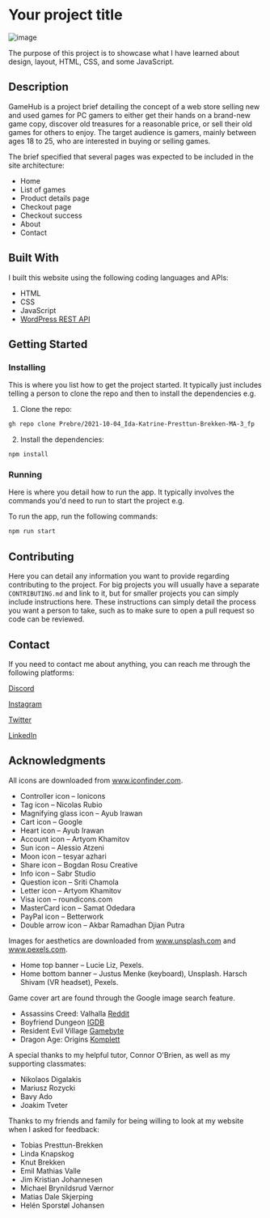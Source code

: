 # Your project title

![image](https://user-images.githubusercontent.com/52622303/164316813-4b12d99f-aeb7-4069-85cf-e72b3a50ac99.png)

The purpose of this project is to showcase what I have learned about design, layout, HTML, CSS, and some JavaScript.

## Description

GameHub is a project brief detailing the concept of a web store selling new and used games for PC gamers to either get their hands on a brand-new game copy, discover old treasures for a reasonable price, or sell their old games for others to enjoy. The target audience is gamers, mainly between ages 18 to 25, who are interested in buying or selling games.

The brief specified that several pages was expected to be included in the site architecture:

- Home
- List of games
- Product details page
- Checkout page
- Checkout success
- About
- Contact

## Built With

I built this website using the following coding languages and APIs:

- HTML
- CSS
- JavaScript
- [WordPress REST API](https://ikpb-mar21pt-cms-ma1.com/wp-json/wc/v2/products?consumer_key=ck_06d5d8a678531b91ce7fc969d00bcb41e9ebe144&consumer_secret=cs_df85f85242b5887c35d06c1997eb5b3557efd8ea)

## Getting Started

### Installing

This is where you list how to get the project started. It typically just includes telling a person to clone the repo and then to install the dependencies e.g.

1. Clone the repo:

```bash
gh repo clone Prebre/2021-10-04_Ida-Katrine-Presttun-Brekken-MA-3_fp
```

2. Install the dependencies:

```
npm install
```

### Running

Here is where you detail how to run the app. It typically involves the commands you'd need to run to start the project e.g.

To run the app, run the following commands:

```bash
npm run start
```

## Contributing

Here you can detail any information you want to provide regarding contributing to the project. For big projects you will usually have a separate `CONTRIBUTING.md` and link to it, but for smaller projects you can simply include instructions here. These instructions can simply detail the process you want a person to take, such as to make sure to open a pull request so code can be reviewed.

## Contact

If you need to contact me about anything, you can reach me through the following platforms:

[Discord](https://discord.com/channels/@svevngjengar#4627)

[Instagram](http://instagram.com/prebredev)

[Twitter](https://twitter.com/Ribbon_Blues)

[LinkedIn](http://linkedin.com/in/ida-katrine-presttun-brekken-aa2659206)

## Acknowledgments

All icons are downloaded from www.iconfinder.com.

- Controller icon – Ionicons
- Tag icon – Nicolas Rubio
- Magnifying glass icon – Ayub Irawan
- Cart icon – Google
- Heart icon – Ayub Irawan
- Account icon – Artyom Khamitov
- Sun icon – Alessio Atzeni
- Moon icon – tesyar azhari
- Share icon – Bogdan Rosu Creative
- Info icon – Sabr Studio
- Question icon – Sriti Chamola
- Letter icon – Artyom Khamitov
- Visa icon – roundicons.com
- MasterCard icon – Samat Odedara
- PayPal icon – Betterwork
- Double arrow icon – Akbar Ramadhan Djian Putra

Images for aesthetics are downloaded from www.unsplash.com and www.pexels.com.

- Home top banner – Lucie Liz, Pexels.
- Home bottom banner – Justus Menke (keyboard), Unsplash. Harsch Shivam (VR headset), Pexels.

Game cover art are found through the Google image search feature.

- Assassins Creed: Valhalla [Reddit](https://www.reddit.com/r/PS4/comments/gaznu0/image_assassins_creed_valhalla_box_art/)
- Boyfriend Dungeon [IGDB](https://www.igdb.com/games/boyfriend-dungeon/presskit)
- Resident Evil Village [Gamebyte](https://www.gamebyte.com/what-do-we-want-to-see-from-resident-evil-village/)
- Dragon Age: Origins [Komplett](https://www.komplett.no/product/1145259/gaming/spill/spill-nedlasting-pc/alle/dragon-age-origins-pc)

A special thanks to my helpful tutor, Connor O'Brien, as well as my supporting classmates:

- Nikolaos Digalakis
- Mariusz Rozycki
- Bavy Ado
- Joakim Tveter

Thanks to my friends and family for being willing to look at my website when I asked for feedback:

- Tobias Presttun-Brekken
- Linda Knapskog
- Knut Brekken
- Emil Mathias Valle
- Jim Kristian Johannesen
- Michael Brynildsrud Værnor
- Matias Dale Skjerping
- Helén Sporstøl Johansen
